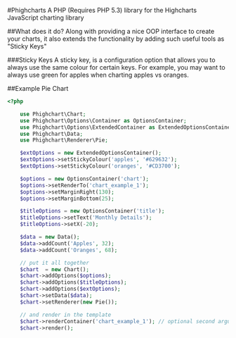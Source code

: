 #Phighcharts
A PHP (Requires PHP 5.3) library for the Highcharts JavaScript charting library

##What does it do?
Along with providing a nice OOP interface to create your charts, it also
extends the functionality by adding such useful tools as "Sticky Keys"

###Sticky Keys
A sticky key, is a configuration option that allows you to always use the same colour
for certain keys.
For example, you may want to always use green for apples when charting apples vs oranges.

##Example Pie Chart

```php
<?php

    use Phighchart\Chart;
    use Phighchart\Options\Container as OptionsContainer;
    use Phighchart\Options\ExtendedContainer as ExtendedOptionsContainer;
    use Phighchart\Data;
    use Phighchart\Renderer\Pie;

    $extOptions = new ExtendedOptionsContainer();
    $extOptions->setStickyColour('apples', '#629632');
    $extOptions->setStickyColour('oranges', '#CD3700');

    $options = new OptionsContainer('chart');
    $options->setRenderTo('chart_example_1');
    $options->setMarginRight(130);
    $options->setMarginBottom(25);

    $titleOptions = new OptionsContainer('title');
    $titleOptions->setText('Monthly Details');
    $titleOptions->setX(-20);

    $data = new Data();
    $data->addCount('Apples', 32);
    $data->addCount('Oranges', 68);

    // put it all together
    $chart  = new Chart();
    $chart->addOptions($options);
    $chart->addOptions($titleOptions);
    $chart->addOptions($extOptions);
    $chart->setData($data);
    $chart->setRenderer(new Pie());

    // and render in the template
    $chart->renderContainer('chart_example_1'); // optional second argument for element type
    $chart->render();